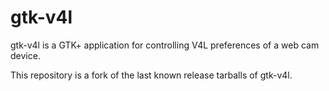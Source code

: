 # gtk-v4l

gtk-v4l is a GTK+ application for controlling V4L preferences of
a web cam device.

This repository is a fork of the last known release tarballs of gtk-v4l.
